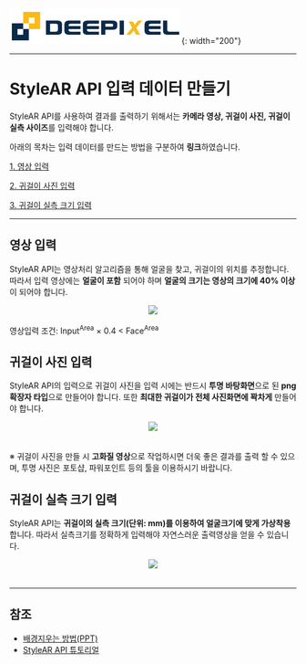 ![deepixel.xyz](./img/Deepixel_logo.PNG){: width="200"}

***

# StyleAR API 입력 데이터 만들기

StyleAR API를 사용하여 결과를 출력하기 위해서는 **카메라 영상, 귀걸이 사진, 귀걸이 실측 사이즈**를 입력해야 합니다.

아래의 목차는 입력 데이터를 만드는 방법을 구분하여 **링크**하였습니다.

 [1. 영상 입력](#영상-입력)

 [2. 귀걸이 사진 입력](#귀걸이-사진-입력)

 [3. 귀걸이 실측 크기 입력](#귀걸이-실측-크기-입력)

 ***

## 영상 입력

StyleAR API는 영상처리 알고리즘을 통해 얼굴을 찾고, 귀걸이의 위치를 추정합니다. 따라서 입력 영상에는 **얼굴이 포함** 되어야 하며 **얼굴의 크기는 영상의 크기에 40% 이상**이 되어야 합니다.

<center> <img src="https://deepixel-dev1.github.io/StyleAR/tutorial/img/Input(Face).png" width="300">
</center>

영상입력 조건: Input<sup>Area</sup> × 0.4 < Face<sup>Area</b></sup> 

## 귀걸이 사진 입력

StyleAR API의 입력으로 귀걸이 사진을 입력 시에는 반드시 **투명 바탕화면**으로 된 **png 확장자 타입**으로 만들어야 합니다. 또한 **최대한 귀걸이가 전체 사진화면에 꽉차게** 만들어야 합니다.

<center> <img src="https://deepixel-dev1.github.io/StyleAR/tutorial/img/Input(Earring).png" width="450"></center> <br/>

※ 귀걸이 사진을 만들 시 **고화질 영상**으로 작업하시면 더욱 좋은 결과를 출력 할 수 있으며, 투명 사진은 포토샵, 파워포인트 등의 툴을 이용하시기 바랍니다.

## 귀걸이 실측 크기 입력

StyleAR API는 **귀걸이의 실측 크기(단위: mm)를 이용하여 얼굴크기에 맞게 가상착용** 합니다. 따라서 실측크기를 정확하게 입력해야 자연스러운 출력영상을 얻을 수 있습니다.

<center> <img src="https://deepixel-dev1.github.io/StyleAR/tutorial/img/Input(EarringSize).png" width="350"></center> <br/> 

***

## 참조

- [배경지우는 방법(PPT)][remove_background_ppt]
- [StyleAR API 튜토리얼][android_tutorial]

[remove_background_ppt]: https://support.office.com/en-us/article/remove-the-background-of-a-picture-c0819a62-6844-4190-8d67-6fb1713a12bf
[android_tutorial]: https://deepixel-dev1.github.io/StyleAR/tutorial/
